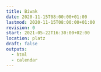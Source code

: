 ```yaml
---
title: Biwak
date: 2020-11-15T08:00:00+01:00
lastmod: 2020-11-15T08:00:00+01:00
revision: 0
start: 2021-05-22T16:30:00+02:00
location: platz
draft: false
outputs:
  - html
  - calendar
---
```

